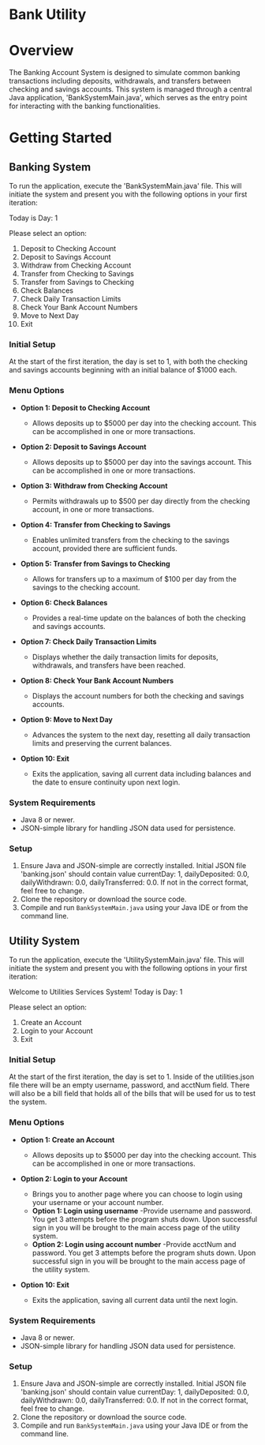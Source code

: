 # Bank Utility

# Overview

The Banking Account System is designed to simulate common banking transactions including deposits, withdrawals, and transfers between checking and savings accounts. This system is managed through a central Java application, 'BankSystemMain.java', which serves as the entry point for interacting with the banking functionalities.

# Getting Started
## Banking System

To run the application, execute the 'BankSystemMain.java' file. This will initiate the system and present you with the following options in your first iteration:

Today is Day: 1

Please select an option:
1. Deposit to Checking Account
2. Deposit to Savings Account
3. Withdraw from Checking Account
4. Transfer from Checking to Savings
5. Transfer from Savings to Checking
6. Check Balances
7. Check Daily Transaction Limits
8. Check Your Bank Account Numbers
9. Move to Next Day
10. Exit

### Initial Setup

At the start of the first iteration, the day is set to 1, with both the checking and savings accounts beginning with an initial balance of $1000 each.

### Menu Options

- **Option 1: Deposit to Checking Account**
  - Allows deposits up to $5000 per day into the checking account. This can be accomplished in one or more transactions.

- **Option 2: Deposit to Savings Account**
  - Allows deposits up to $5000 per day into the savings account. This can be accomplished in one or more transactions.

- **Option 3: Withdraw from Checking Account**
  - Permits withdrawals up to $500 per day directly from the checking account, in one or more transactions.

- **Option 4: Transfer from Checking to Savings**
  - Enables unlimited transfers from the checking to the savings account, provided there are sufficient funds.

- **Option 5: Transfer from Savings to Checking**
  - Allows for transfers up to a maximum of $100 per day from the savings to the checking account.

- **Option 6: Check Balances**
  - Provides a real-time update on the balances of both the checking and savings accounts.

- **Option 7: Check Daily Transaction Limits**
  - Displays whether the daily transaction limits for deposits, withdrawals, and transfers have been reached.

- **Option 8: Check Your Bank Account Numbers**
  - Displays the account numbers for both the checking and savings accounts.

- **Option 9: Move to Next Day**
  - Advances the system to the next day, resetting all daily transaction limits and preserving the current balances.

- **Option 10: Exit**
  - Exits the application, saving all current data including balances and the date to ensure continuity upon next login.

### System Requirements

- Java 8 or newer.
- JSON-simple library for handling JSON data used for persistence.

### Setup

1. Ensure Java and JSON-simple are correctly installed. Initial JSON file 'banking.json' should contain value currentDay: 1, dailyDeposited: 0.0, dailyWithdrawn: 0.0, dailyTransferred: 0.0. If not in the correct format, feel free to change.
2. Clone the repository or download the source code.
3. Compile and run `BankSystemMain.java` using your Java IDE or from the command line.

## Utility System

To run the application, execute the 'UtilitySystemMain.java' file. This will initiate the system and present you with the following options in your first iteration:

Welcome to Utilities Services System!
Today is Day: 1

Please select an option:
1. Create an Account
2. Login to your Account
3. Exit

### Initial Setup

At the start of the first iteration, the day is set to 1. Inside of the utilities.json file there will be an empty username, password, and acctNum field. There will also be a bill field that holds all of the bills that will be used for us to test the system.

### Menu Options

- **Option 1: Create an Account**
  - Allows deposits up to $5000 per day into the checking account. This can be accomplished in one or more transactions.

- **Option 2: Login to your Account**
  - Brings you to another page where you can choose to login using your username or your account number.
  - **Option 1: Login using username**
    -Provide username and password. You get 3 attempts before the program shuts down. Upon successful sign in you will be brought to the main access page of the utility system.
  - **Option 2: Login using account number**
    -Provide acctNum and password. You get 3 attempts before the program shuts down. Upon successful sign in you will be brought to the main access page of the utility system.

- **Option 10: Exit**
  - Exits the application, saving all current data until the next login.

### System Requirements

- Java 8 or newer.
- JSON-simple library for handling JSON data used for persistence.

### Setup

1. Ensure Java and JSON-simple are correctly installed. Initial JSON file 'banking.json' should contain value currentDay: 1, dailyDeposited: 0.0, dailyWithdrawn: 0.0, dailyTransferred: 0.0. If not in the correct format, feel free to change.
2. Clone the repository or download the source code.
3. Compile and run `BankSystemMain.java` using your Java IDE or from the command line.

